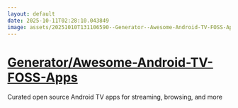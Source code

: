 ```yaml
---
layout: default
date: 2025-10-11T02:28:10.043849
image: assets/20251010T131106590--Generator--Awesome-Android-TV-FOSS-Apps--20251010T132246289--cropped.png
---
```


# [Generator/Awesome-Android-TV-FOSS-Apps](https://github.com/Generator/Awesome-Android-TV-FOSS-Apps)

Curated open source Android TV apps for streaming, browsing, and more
